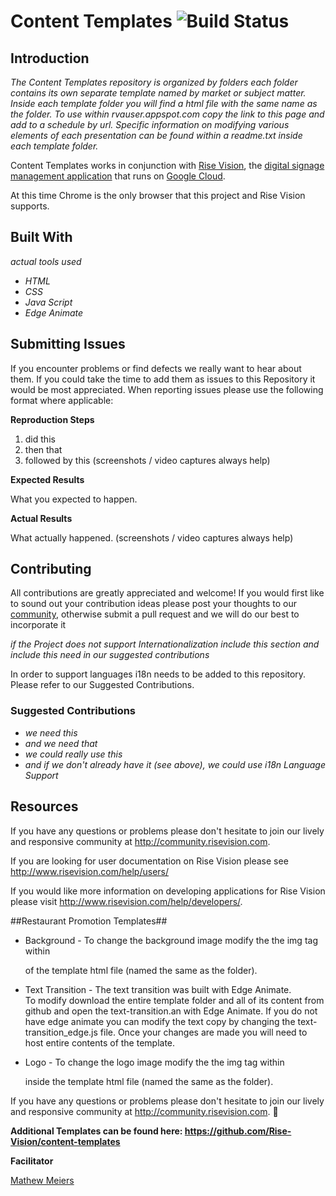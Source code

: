# Content Templates ![Build Status](http://devtools1.risevision.com:8080/job/Storage-Client-BranchPush/badge/icon)

## Introduction

*The Content Templates repository is organized by folders each folder contains its own separate template named by market or subject matter. Inside each template folder you will find a html file with the same name as the folder. To use within rvauser.appspot.com copy the link to this page and add to a schedule by url. Specific information on modifying various elements of each presentation can be found within a readme.txt inside each template folder.*

Content Templates works in conjunction with [Rise Vision](http://www.risevision.com), the [digital signage management application](http://rva.risevision.com/) that runs on [Google Cloud](https://cloud.google.com).

At this time Chrome is the only browser that this project and Rise Vision supports.

## Built With
*actual tools used*
- *HTML*
- *CSS*
- *Java Script*
- *Edge Animate*

## Submitting Issues
If you encounter problems or find defects we really want to hear about them. If you could take the time to add them as issues to this Repository it would be most appreciated. When reporting issues please use the following format where applicable:

**Reproduction Steps**

1. did this
2. then that
3. followed by this (screenshots / video captures always help)

**Expected Results**

What you expected to happen.

**Actual Results**

What actually happened. (screenshots / video captures always help)

## Contributing
All contributions are greatly appreciated and welcome! If you would first like to sound out your contribution ideas please post your thoughts to our [community](http://community.risevision.com), otherwise submit a pull request and we will do our best to incorporate it

*if the Project does not support Internationalization include this section and include this need in our suggested contributions*

In order to support languages i18n needs to be added to this repository.  Please refer to our Suggested Contributions.

### Suggested Contributions
- *we need this*
- *and we need that*
- *we could really use this*
- *and if we don't already have it (see above), we could use i18n Language Support*

## Resources
If you have any questions or problems please don't hesitate to join our lively and responsive community at http://community.risevision.com.

If you are looking for user documentation on Rise Vision please see http://www.risevision.com/help/users/

If you would like more information on developing applications for Rise Vision please visit http://www.risevision.com/help/developers/.

##Restaurant Promotion Templates##
* Background -  To change the background image modify the the img tag within <div id="background"> of the template html file (named the same as the folder).

* Text Transition - The text transition was built with Edge Animate.  
 To modify download the entire template folder and all of its content from github and open the text-transition.an with Edge Animate. If you do not have edge animate you can modify the text copy by changing the text-transition_edge.js file. Once your changes are made you will need to host entire contents of the template.

* Logo - To change the logo image modify the the img tag within <div id="logo"> inside the template html file (named the same as the folder).

 If you have any questions or problems please don't hesitate to join our lively and responsive community at http://community.risevision.com. 
 
**Additional Templates can be found here: https://github.com/Rise-Vision/content-templates**

**Facilitator**

[Mathew Meiers](https://github.com/mmeiers "Mathew Meiers")




